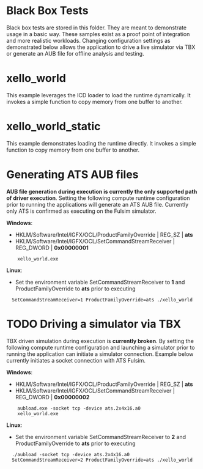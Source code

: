 # Black Box Tests
Black box tests are stored in this folder.   They are meant to demonstrate usage in a basic way. These samples exist as a proof point of integration and more realistic workloads.  Changing configuration settings as demonstrated below allows the application to drive a live simulator via TBX or generate an AUB file for offline analysis and testing.

# xello_world
This example leverages the ICD loader to load the runtime dynamically. It invokes a simple function to copy memory from one buffer to another.

# xello_world_static
This example demonstrates loading the runtime directly. It invokes a simple function to copy memory from one buffer to another.

# Generating ATS AUB files
**AUB file generation during execution is currently the only supported path of driver execution**.  Setting the following compute runtime configuration prior to running the applications will generate an ATS AUB file. Currently only ATS is confirmed as executing on the Fulsim simulator.

**Windows**:  
  * HKLM/Software/Intel/IGFX/OCL/ProductFamilyOverride | REG_SZ | **ats**
  * HKLM/Software/Intel/IGFX/OCL/SetCommandStreamReceiver | REG_DWORD | **0x00000001**
~~~~
    xello_world.exe
  ~~~~

**Linux**:
  * Set the environment variable SetCommandStreamReceiver to **1** and ProductFamilyOverride to **ats** prior to executing
  ~~~~
    SetCommandStreamReceiver=1 ProductFamilyOverride=ats ./xello_world
  ~~~~

# **TODO** Driving a simulator via TBX 
TBX driven simulation during execution is **currently broken**.  By setting the following compute runtime configuration and launching a simulator prior to running the application can initiate a simulator connection.  Example below currently initiates a socket connection with ATS Fulsim.  

**Windows**:  
  * HKLM/Software/Intel/IGFX/OCL/ProductFamilyOverride | REG_SZ | **ats**
  * HKLM/Software/Intel/IGFX/OCL/SetCommandStreamReceiver | REG_DWORD | **0x00000002**
~~~~
    aubload.exe -socket tcp -device ats.2x4x16.a0
    xello_world.exe
  ~~~~

**Linux**:
  * Set the environment variable SetCommandStreamReceiver to **2** and ProductFamilyOverride to **ats** prior to executing
  ~~~~
    ./aubload -socket tcp -device ats.2x4x16.a0
    SetCommandStreamReceiver=2 ProductFamilyOverride=ats ./xello_world
  ~~~~
  
